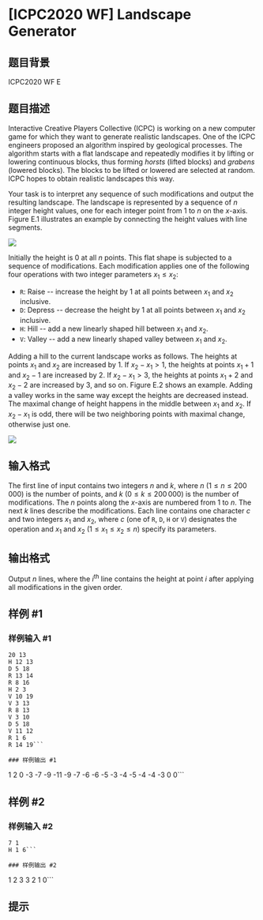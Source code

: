 # [ICPC2020 WF] Landscape Generator

## 题目背景

ICPC2020 WF E

## 题目描述

Interactive Creative Players Collective (ICPC) is working on a new computer game for which they want to generate realistic landscapes.
One of the ICPC engineers proposed an algorithm inspired by geological processes.
The algorithm starts with a flat landscape and repeatedly modifies it by lifting or lowering continuous blocks, thus forming *horsts* (lifted blocks) and *grabens* (lowered blocks).
The blocks to be lifted or lowered are selected at random.
ICPC hopes to obtain realistic landscapes this way.

Your task is to interpret any sequence of such modifications and output the resulting landscape.
The landscape is represented by a sequence of $n$ integer height values, one for each integer point from $1$ to $n$ on the $x$-axis.
Figure E.1 illustrates an example by connecting the height values with line segments.

![](https://cdn.luogu.com.cn/upload/image_hosting/t8catonw.png)

Initially the height is $0$ at all $n$ points.
This flat shape is subjected to a sequence of modifications.
Each modification applies one of the following four operations with two integer parameters $x_1 \leq x_2$:

- $\texttt{R}$: Raise -- increase the height by $1$ at all points between $x_1$ and $x_2$ inclusive.
- $\texttt{D}$: Depress -- decrease the height by $1$ at all points between $x_1$ and $x_2$ inclusive.
- $\texttt{H}$: Hill -- add a new linearly shaped hill between $x_1$ and $x_2$.
- $\texttt{V}$: Valley -- add a new linearly shaped valley between $x_1$ and $x_2$.

Adding a hill to the current landscape works as follows.
The heights at points $x_1$ and $x_2$ are increased by $1$.
If $x_2 - x_1 > 1$, the heights at points $x_1 + 1$ and $x_2 - 1$ are increased by $2$.
If $x_2 - x_1 > 3$, the heights at points $x_1 + 2$ and $x_2 - 2$ are increased by $3$, and so on.
Figure E.2 shows an example.
Adding a valley works in the same way except the heights are decreased instead.
The maximal change of height happens in the middle between $x_1$ and $x_2$.
If $x_2 - x_1$ is odd, there will be two neighboring points with maximal change, otherwise just one.

![](https://cdn.luogu.com.cn/upload/image_hosting/rl890ge2.png)

## 输入格式

The first line of input contains two integers $n$ and $k$, where $n$ ($1 \leq n \leq 200\,000$) is the number of points, and $k$ ($0 \leq k \leq 200\,000$) is the number of modifications.
The $n$ points along the $x$-axis are numbered from $1$ to $n$.
The next $k$ lines describe the modifications.
Each line contains one character $c$ and two integers $x_1$ and $x_2$, where $c$ (one of $\texttt{R}$, $\texttt{D}$, $\texttt{H}$ or $\texttt{V}$) designates the operation and $x_1$ and $x_2$ ($1 \leq x_1 \leq x_2 \leq n$) specify its parameters.


## 输出格式

Output $n$ lines, where the $i^{\text{th}}$ line contains the height at point $i$ after applying all modifications in the given order.

## 样例 #1

### 样例输入 #1
```
20 13
H 12 13
D 5 18
R 13 14
R 8 16
H 2 3
V 10 19
V 3 13
R 8 13
V 3 10
D 5 18
V 11 12
R 1 6
R 14 19```

### 样例输出 #1

```
1
2
0
-3
-7
-9
-11
-9
-7
-6
-6
-5
-3
-4
-5
-4
-4
-3
0
0```

## 样例 #2

### 样例输入 #2
```
7 1
H 1 6```

### 样例输出 #2

```
1
2
3
3
2
1
0```

## 提示


